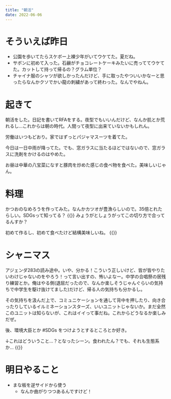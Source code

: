 ```yaml
---
title: "朝活"
date: 2022-06-06
---
```


# そういえば昨日
- 公園を歩いてたらスケボー上裸少年がいてウケてた。夏だね。
- サボンに初めて入った。石鹸がチョコレートケーキみたいに売っててウケてた。カットして持って帰るの？グラム単位？
- チャイナ服のシャツが欲しかったんだけど、手に取ったやついいかなーと思ったらなんかクソでかい龍の刺繍があって終わった。なんでやねん。

# 起きて
朝活をした。日記を書いてRFAをする。夜型でもいいんだけど、なんか肌とか荒れるし...これからは朝の時代。人間って夜型に出来ていないかもしれん。

労働はいつもどおり。家ではずっとパジャマスーツを着てた。

今日は一日中雨が降ってた。でも、窓ガラスに当たるほどではないので、窓ガラスに洗剤をかけるのはやめた。

お昼は中華の八宝菜になすと豚肉を炒めた感じの食べ物を食べた。美味しいじゃん。

# 料理
かつおのなめろうを作ってみた。なんかカツオが豊漁らしいので。35倍とれたらしい。SDGsって知ってる？
{{<tweet user="dango_bot" id="1532735409733545985">}}
みょうがとしょうがってこの切り方で合ってるんすか？

初めて作るし、初めて食べたけど結構美味しいね。
{{<tweet user="dango_bot" id="1533795105618132992">}}

# シャニマス
アジェンダ283の読み途中。いや、分かる！こういう正しいけど、皆が皆やりたいわけじゃないのをやろう！って言い出すの、怖いよなー。中学の合唱祭の居残り練習とか。俺はやる側(退屈だったので、なんか楽しそうじゃんぐらいの気持ちで中学生を駆け抜けてました)だけど、帰る人の気持ちも分かるし。

その気持ちを汲んだ上で、コミュニケーションを通して背中を押したり、向き合ったりしているイルミネーションスターズ、いいユニットじゃないか。まだ全然このユニットは知らないが、これはイイって事だね。これからどうなるか楽しみだぜ。

後、環境大臣とか #SDGs をつけようとするところとか好き。

↓これはどういうこと...？となったシーン。食われたん？でも、それも生態系か...
{{<tweet user="dango_bot" id="1533835181773115393">}}

# 明日やること
- まな板を逆サイドから使う
  - なんか曲がりつつあるんですけど！